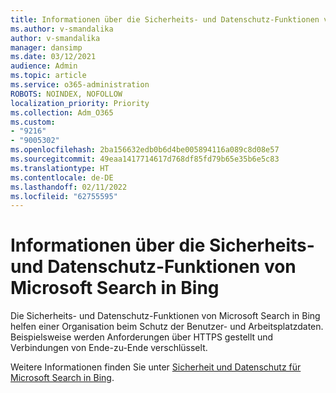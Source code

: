```yaml
---
title: Informationen über die Sicherheits- und Datenschutz-Funktionen von Microsoft Search in Bing
ms.author: v-smandalika
author: v-smandalika
manager: dansimp
ms.date: 03/12/2021
audience: Admin
ms.topic: article
ms.service: o365-administration
ROBOTS: NOINDEX, NOFOLLOW
localization_priority: Priority
ms.collection: Adm_O365
ms.custom:
- "9216"
- "9005302"
ms.openlocfilehash: 2ba156632edb0b6d4be005894116a089c8d08e57
ms.sourcegitcommit: 49eaa1417714617d768df85fd79b65e35b6e5c83
ms.translationtype: HT
ms.contentlocale: de-DE
ms.lasthandoff: 02/11/2022
ms.locfileid: "62755595"
---
```

# <a name="learn-about-the-security-and-privacy-features-of-microsoft-search-in-bing"></a>Informationen über die Sicherheits- und Datenschutz-Funktionen von Microsoft Search in Bing

Die Sicherheits- und Datenschutz-Funktionen von Microsoft Search in Bing helfen einer Organisation beim Schutz der Benutzer- und Arbeitsplatzdaten. Beispielsweise werden Anforderungen über HTTPS gestellt und Verbindungen von Ende-zu-Ende verschlüsselt. 

Weitere Informationen finden Sie unter [Sicherheit und Datenschutz für Microsoft Search in Bing](https://docs.microsoft.com/microsoftsearch/security-for-search).
